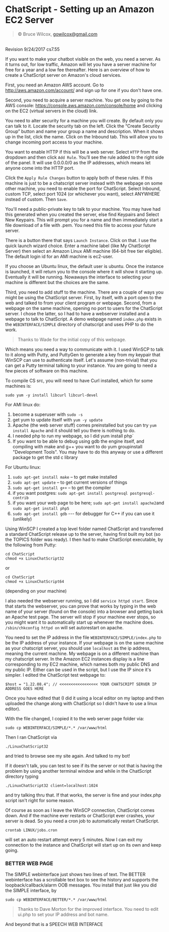 # ChatScript - Setting up an Amazon EC2 Server

> © Bruce Wilcox, gowilcox@gmail.com


<br>Revision 9/24/2017 cs7.55

If you want to make your chatbot visible on the web, you need a server. As it turns out, for low traffic,
Amazon will let you have a server machine for free for a year and a low fee thereafter. Here is an
overview of how to create a ChatScript server on Amazon's cloud services.

First, you need an Amazon AWS account. Go to http://aws.amazon.com/account/ and sign up for one if
you don't have one.

Second, you need to acquire a server machine. You get one by going to the AWS console:
https://console.aws.amazon.com/console/home and clicking on the EC2 (virtual servers in the cloud)
link.

You need to alter security for a machine you will create. By default only you can talk to it.
Locate the security tab on the left. Click the “Create Security Group” button and name your group a
name and description. When it shows up in the list, click the name. Click on the Inbound tab.
This will allow you to change incoming port access to your machine. 

You want to enable HTTP if this will be a web server. Select `HTTP` from the dropdown and then click `Add Rule`. 
You’ll see the rule added to the right side of the panel. It will use 0.0.0.0/0 as the IP addresses, 
which means let anyone come into the HTTP port. 

Click the `Apply Rule Changes` button to apply both of these rules. If this
machine is just to be a chatscript server instead with the webpage on some other machine, you need to
enable the port for ChatScript. Select Inbound, custom TCP, select port 1024 (or whichever you want),
select ANYWHERE instead of custom. Then `Save`.

You'll need a public-private key to talk to your machine. You may have had this generated when you
created the server, else find Keypairs and Select New Keypairs. This will prompt you
for a name and then immediately start a file download of a file with .pem. You need this file to access
your future server.

There is a button there that says `Launch Instance`. Click on that. I use the quick launch wizard
choice. Enter a machine label (like My ChatScript Server) then select an Amazon Linux AMI machine
(64-bit free tier eligible). The default login id for an AMI machine is ec2-user. 

If you choose an Ubuntu linux, the default user is ubuntu. Once the instance is launched, 
it will return you to the console where it will show it starting up. 
Eventually it will be running. Nowaways the interface to selecting your machine is different 
but the choices are the same.

Third, you need to add stuff to the machine. There are a couple of ways you might be using the
ChatScript server. First, by itself, with a port open to the web and talked to from your client program or
webpage. Second, from a webpage on the same machine, opening no port to users for the ChatScript
server. I chose the latter, so I had to have a webserver installed and a webpage to talk to ChatScript. A
demo webpage named `index.php` exists in the `WEBINTERFACE/SIMPLE` directory of chatscript
and uses PHP to do the work. 

> Thanks to Wade for the initial copy of this webpage.


Which means you need a way to communicate with it. I used WinSCP to talk to it along with Putty, and
PuttyGen to generate a key from my keypair that WinSCP can use to authenticate itself. Let's assume
(non-trivial) that you can get a Putty terminal talking to your instance. You are going to need a few
pieces of software on this machine.

To compile CS src, you will need to have Curl installed, which for some machines is:
```
sudo yum -y install libcurl libcurl-devel
```

For AMI linux do:

1. become a superuser with `sudo -s`
2. get yum to update itself with `yum -y update`
3. Apache (the web server stuff) comes preinstalled but you can try `yum install Apache` and it
should tell you there is nothing to do.
4. I needed php to run my webpage, so I did yum install php`
5. If you want to be able to debug using gdb the engine itself, and compiling with make and g++
you want to do yum groupinstall "Development Tools". You may have to do this anyway or use
a different package to get the std c library


For Ubuntu linux:

1. `sudo apt-get install make` – to get make installed
2. `sudo apt-get update` – to get current versions of things
3. `sudo apt-get install g++` – to get the compiler
4. if you want postgres: `sudo apt-get install postgresql postgresql-contrib`
5. if you want your web page to be here; `sudo apt-get install apache2`and `sudo apt-get install php5`
6. `sudo apt-get install gdb` --- for debugger for C++ if you can use it (unlikely)

Using WinSCP I created a top level folder named ChatScript and transferred a standard ChatScript
release up to the server, having first built my bot (so the TOPICS folder was ready). I then had to make
ChatScript executable, by the following from Putty:
```
cd ChatScript
chmod +x LinuxChatScript32 
```
or 
```
cd ChatScript
chmod +x LinuxChatScript64 
```
(depending on your machine)

I also needed the webserver running, so I did `service httpd start`. Since that starts the webserver, you
can prove that works by typing in the web name of your server (found on the console) into a browser
and getting back an Apache test page. The server will stop if your machine ever stops, so you might
want it to automatically start up whenever the machine does. `/sbin/chkconfig httpd on` will set
autorestart on apache.

You need to set the IP address in the file `WEBINTERFACE/SIMPLE/index.php` to be the IP address of
your instance. If your webpage is on the same machine as your chatscript server, you should use
`localhost` as the ip address, meaning the current machine. My webpage is on a different machine than
my chatscript server. 
In the Amazon EC2 instances display is a line corresponding to my EC2
machine, which names both my public DNS and my public IP. Either can be used in the script, but I use
the IP since it's simpler. I edited the ChatScript test webpage to:

```
$host = "1.22.08.4"; // <<<<<<<<<<<<<<<<< YOUR CHATSCRIPT SERVER IP ADDRESS GOES HERE
```

Once you have edited that (I did it using a local editor on my laptop and then uploaded the change
along with ChatScript so I didn't have to use a linux editor).

With the file changed, I copied it to the web server page folder via:
```
sudo cp WEBINTERFACE/SIMPLE/*.* /var/www/html
```
Then I ran ChatScript via
```
./LinuxChatScript32
```
and tried to browse see my site again. And talked to my bot!

If it doesn't talk, you can test to see if its the server or not that is having the problem by using another
terminal window and while in the ChatScript directory typing
```
./LinuxChatScript32 client=localhost:1024
```
and try talking thru that. If that works, the server is fine and your index.php script isn't right for some
reason.

Of course as soon as I leave the WinSCP connection, ChatScript comes down. And if the machine ever
restarts or ChatScript ever crashes, your server is dead. So you need a cron job to automatically restart
ChatScript.
```
crontab LINUX/jobs.cron
```
will set an auto restart attempt every 5 minutes. Now I can exit my connection to the instance and
ChatScript will start up on its own and keep going.

### BETTER WEB PAGE
The SIMPLE webinterface just shows two lines of text. The BETTER webinterface has a scrollable
text box to see the history and supports the loopback/callback/alarm OOB messages. 
You install that just like you did the SIMPLE interface, by 
```
sudo cp WEBINTERFACE/BETTER/*.* /var/www/html
```

>Thanks to Dave Morton for the improved interface. You need to edit ui.php to set your IP address and
> bot name.

And beyond that is a SPEECH WEB INTERFACE





